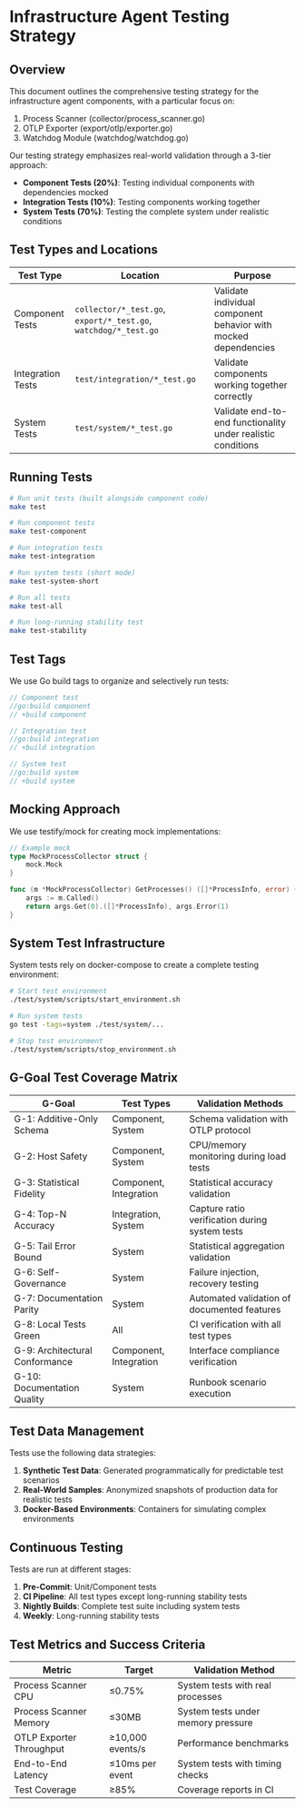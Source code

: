 # Infrastructure Agent Testing Strategy

## Overview

This document outlines the comprehensive testing strategy for the infrastructure agent components, with a particular focus on:

1. Process Scanner (collector/process_scanner.go)
2. OTLP Exporter (export/otlp/exporter.go)
3. Watchdog Module (watchdog/watchdog.go)

Our testing strategy emphasizes real-world validation through a 3-tier approach:

- **Component Tests (20%)**: Testing individual components with dependencies mocked
- **Integration Tests (10%)**: Testing components working together
- **System Tests (70%)**: Testing the complete system under realistic conditions

## Test Types and Locations

| Test Type | Location | Purpose |
|-----------|----------|---------|
| Component Tests | `collector/*_test.go`, `export/*_test.go`, `watchdog/*_test.go` | Validate individual component behavior with mocked dependencies |
| Integration Tests | `test/integration/*_test.go` | Validate components working together correctly |
| System Tests | `test/system/*_test.go` | Validate end-to-end functionality under realistic conditions |

## Running Tests

```bash
# Run unit tests (built alongside component code)
make test

# Run component tests 
make test-component

# Run integration tests
make test-integration

# Run system tests (short mode)
make test-system-short

# Run all tests
make test-all

# Run long-running stability test
make test-stability
```

## Test Tags

We use Go build tags to organize and selectively run tests:

```go
// Component test
//go:build component
// +build component

// Integration test
//go:build integration
// +build integration

// System test
//go:build system
// +build system
```

## Mocking Approach

We use testify/mock for creating mock implementations:

```go
// Example mock
type MockProcessCollector struct {
    mock.Mock
}

func (m *MockProcessCollector) GetProcesses() ([]*ProcessInfo, error) {
    args := m.Called()
    return args.Get(0).([]*ProcessInfo), args.Error(1)
}
```

## System Test Infrastructure

System tests rely on docker-compose to create a complete testing environment:

```bash
# Start test environment
./test/system/scripts/start_environment.sh

# Run system tests
go test -tags=system ./test/system/...

# Stop test environment
./test/system/scripts/stop_environment.sh
```

## G-Goal Test Coverage Matrix

| G-Goal | Test Types | Validation Methods |
|--------|------------|-------------------|
| G-1: Additive-Only Schema | Component, System | Schema validation with OTLP protocol |
| G-2: Host Safety | Component, System | CPU/memory monitoring during load tests |
| G-3: Statistical Fidelity | Component, Integration | Statistical accuracy validation |
| G-4: Top-N Accuracy | Integration, System | Capture ratio verification during system tests |
| G-5: Tail Error Bound | System | Statistical aggregation validation |
| G-6: Self-Governance | System | Failure injection, recovery testing |
| G-7: Documentation Parity | System | Automated validation of documented features |
| G-8: Local Tests Green | All | CI verification with all test types |
| G-9: Architectural Conformance | Component, Integration | Interface compliance verification |
| G-10: Documentation Quality | System | Runbook scenario execution |

## Test Data Management

Tests use the following data strategies:

1. **Synthetic Test Data**: Generated programmatically for predictable test scenarios
2. **Real-World Samples**: Anonymized snapshots of production data for realistic tests
3. **Docker-Based Environments**: Containers for simulating complex environments

## Continuous Testing

Tests are run at different stages:

1. **Pre-Commit**: Unit/Component tests 
2. **CI Pipeline**: All test types except long-running stability tests
3. **Nightly Builds**: Complete test suite including system tests
4. **Weekly**: Long-running stability tests

## Test Metrics and Success Criteria

| Metric | Target | Validation Method |
|--------|--------|-------------------|
| Process Scanner CPU | ≤0.75% | System tests with real processes |
| Process Scanner Memory | ≤30MB | System tests under memory pressure |
| OTLP Exporter Throughput | ≥10,000 events/s | Performance benchmarks |
| End-to-End Latency | ≤10ms per event | System tests with timing checks |
| Test Coverage | ≥85% | Coverage reports in CI |